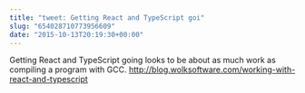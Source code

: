 ```yaml
---
title: "tweet: Getting React and TypeScript goi"
slug: "654028710773956609"
date: "2015-10-13T20:19:30+00:00"
---
```

Getting React and TypeScript going looks to be about as much work as compiling a program with GCC. http://blog.wolksoftware.com/working-with-react-and-typescript
